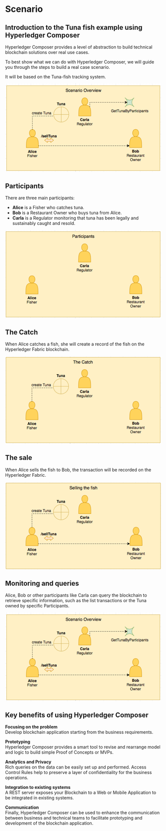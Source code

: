 # Scenario

## Introduction to the Tuna fish example using Hyperledger Composer

Hyperledger Composer provides a level of abstraction to build technical blockchain solutions over real use cases.

To best show what we can do with Hyperledger Composer, we will guide you through the steps to build a real case scenario. 

It will be based on the Tuna-fish tracking system.

![Scenario Overview](resources/img_02-01.png)

## Participants

There are three main participants:

- **Alice** is a Fisher who catches tuna.
- **Bob** is a Restaurant Owner who buys tuna from Alice.
- **Carla** is a Regulator monitoring that tuna has been legally and sustainably caught and resold.

![Participants](resources/img_02-02.png)

## The Catch

When Alice catches a fish, she will create a record of the fish on the Hyperledger Fabric blockchain.

![Participants](resources/img_02-03.png)

## The sale

When Alice sells the fish to Bob, the transaction will be recorded on the Hyperledger Fabric.

![The Sale](resources/img_02-04.png)

## Monitoring and queries

Alice, Bob or other participants like Carla can query the blockchain to retrieve specific information, such as the list transactions or the Tuna owned by specific Participants.

![Monitoring and queries](resources/img_02-01.png)

## Key benefits of using Hyperledger Composer

**Focusing on the problem**<br>
Develop blockchain application starting from the business requirements.

**Prototyping**<br>
Hyperledger Composer provides a smart tool  to revise and rearrange model and logic to build simple Proof of Concepts or MVPs.

**Analytics and Privacy**<br>
Rich queries on the data can be easily set up and performed. Access Control Rules help to preserve a layer of confidentiality for the business operations.

**Integration to existing systems**<br>
A REST server exposes your Blockchain to a Web or Mobile Application to be integrated in existing systems.

**Communication**<br>
Finally, Hyperledger Composer can be used to enhance the communication between business and technical teams to facilitate prototyping and development of the blockchain application.
